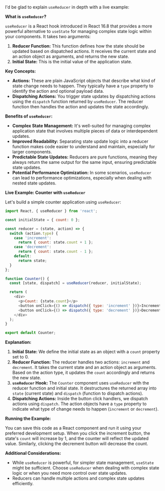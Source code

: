 I'd be glad to explain `useReducer` in depth with a live example:

**What is `useReducer`?**

`useReducer` is a React hook introduced in React 16.8 that provides a more powerful alternative to `useState` for managing complex state logic within your components. It takes two arguments:

1. **Reducer Function:** This function defines how the state should be updated based on dispatched actions. It receives the current state and an action object as arguments, and returns the new state.
2. **Initial State:** This is the initial value of the application state.

**Key Concepts:**

- **Actions:** These are plain JavaScript objects that describe what kind of state change needs to happen. They typically have a `type` property to identify the action and optional payload data.
- **Dispatching Actions:** You trigger state updates by dispatching actions using the `dispatch` function returned by `useReducer`. The reducer function then handles the action and updates the state accordingly.

**Benefits of `useReducer`:**

- **Complex State Management:** It's well-suited for managing complex application state that involves multiple pieces of data or interdependent updates.
- **Improved Readability:** Separating state update logic into a reducer function makes code easier to understand and maintain, especially for larger components.
- **Predictable State Updates:** Reducers are pure functions, meaning they always return the same output for the same input, ensuring predictable state updates.
- **Potential Performance Optimization:** In some scenarios, `useReducer` can lead to performance optimizations, especially when dealing with nested state updates.

**Live Example: Counter with `useReducer`**

Let's build a simple counter application using `useReducer`:

```javascript
import React, { useReducer } from 'react';

const initialState = { count: 0 };

const reducer = (state, action) => {
  switch (action.type) {
    case 'increment':
      return { count: state.count + 1 };
    case 'decrement':
      return { count: state.count - 1 };
    default:
      return state;
  }
};

function Counter() {
  const [state, dispatch] = useReducer(reducer, initialState);

  return (
    <div>
      <p>Count: {state.count}</p>
      <button onClick={() => dispatch({ type: 'increment' })}>Increment</button>
      <button onClick={() => dispatch({ type: 'decrement' })}>Decrement</button>
    </div>
  );
}

export default Counter;
```

**Explanation:**

1. **Initial State:** We define the initial state as an object with a `count` property set to 0.
2. **Reducer Function:** The reducer handles two actions: `increment` and `decrement`. It takes the current state and an action object as arguments. Based on the action type, it updates the `count` accordingly and returns the new state.
3. **`useReducer` Hook:** The `Counter` component uses `useReducer` with the reducer function and initial state. It destructures the returned array into `state` (current state) and `dispatch` (function to dispatch actions).
4. **Dispatching Actions:** Inside the button click handlers, we dispatch actions using `dispatch`. The action objects have a `type` property to indicate what type of change needs to happen (`increment` or `decrement`).

**Running the Example:**

You can save this code as a React component and run it using your preferred development setup. When you click the increment button, the state's `count` will increase by 1, and the counter will reflect the updated value. Similarly, clicking the decrement button will decrease the count.

**Additional Considerations:**

- While `useReducer` is powerful, for simpler state management, `useState` might be sufficient. Choose `useReducer` when dealing with complex state logic or when you need more control over state updates.
- Reducers can handle multiple actions and complex state updates efficiently.
